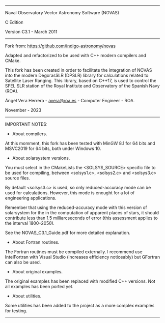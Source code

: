 ***********************************************************************************************************************

Naval Observatory Vector Astronomy Software (NOVAS)

C Edition 

Version C3.1 - March 2011

************************************************************************************************************************

Fork from: https://github.com/indigo-astronomy/novas

Adapted and refactorized to be used with C++ modern compilers and CMake. 

This fork has been created in order to facilitate the integration of NOVAS into the modern DegorasSLR (DPSLR) library for calculations related to Satellite Laser Ranging. This library, based on C++17, is used to control the SFEL SLR station of the Royal Institute and Observatory of the Spanish Navy (ROA).

Ángel Vera Herrera - avera@roa.es - Computer Engineer - ROA.

November - 2023

************************************************************************************************************************

IMPORTANT NOTES:

- About compilers.

At this momment, this fork has been tested with MinGW 8.1 for 64 bits and MSVC2019 for 64 bits, both under Windows 10.

- About solarsystem versions.

You must select in the CMakeLists the <SOLSYS_SOURCE> specific file to be used for compiling, between <solsys1.c>, <solsys2.c> and <solsys3.c> source files. 

By default <solsys3.c> is used, so only reduced-accuracy mode can be used for calculations. However, this mode is enought for a lot of engineering applications. 

Remember that using the reduced-accuracy mode with this version of solarsystem  for the in the computation of apparent places of stars, it should contribute less than 1.5 milliarcseconds of error (this assessment applies to the interval 1800–2050).

See the NOVAS_C3.1_Guide.pdf for more detailed explanation.

- About Fortran routines.

The Fortran routines must be compiled externally. I recommend use IntelFortran with Visual Studio (increases efficiency noticeably) but GFortran can also be used.

- About original examples.

The original examples has been replaced with modified C++ versions. Not all examples has been ported yet. 

- About utilities.

Some utilities has been added to the project as a more complex examples for testing.

************************************************************************************************************************
